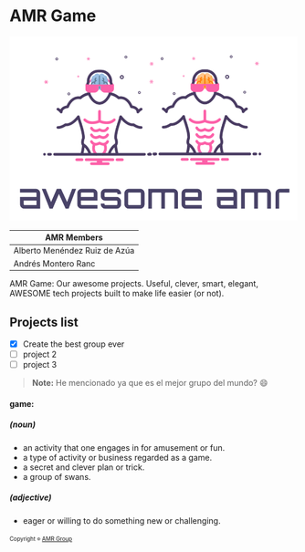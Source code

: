 # AMR Game

<img style="text-align:center" src="/assets/amr-awesome-logo.png" alt="Awesome" width=720>

| **AMR Members** |
|-------------|
| Alberto Menéndez Ruiz de Azúa |
| Andrés Montero Ranc |

AMR Game: Our awesome projects.
Useful, clever, smart, elegant, AWESOME tech projects built to make life easier (or not).


## Projects list
- [x] Create the best group ever
- [ ] project 2
- [ ] project 3

> **Note:** He mencionado ya que es el mejor grupo del mundo? :smile:

#### game:

##### (noun)
* an activity that one engages in for amusement or fun.
* a type of activity or business regarded as a game.
* a secret and clever plan or trick.
* a group of swans.

##### (adjective)
* eager or willing to do something new or challenging.

<sub><sup>Copyright <sub><sup>©</sup></sub> [AMR Group](https://gitlab.com/a-m-r)</sup></sub>
